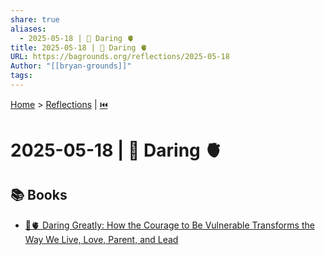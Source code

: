 ```yaml
---
share: true
aliases:
  - 2025-05-18 | 🦁 Daring 🫀
title: 2025-05-18 | 🦁 Daring 🫀
URL: https://bagrounds.org/reflections/2025-05-18
Author: "[[bryan-grounds]]"
tags: 
---
```

[Home](../index.md) > [Reflections](./index.md) | [⏮️](./2025-05-17.md)  
# 2025-05-18 | 🦁 Daring 🫀  
## 📚 Books  
- [🦁🫀 Daring Greatly: How the Courage to Be Vulnerable Transforms the Way We Live, Love, Parent, and Lead](../books/daring-greatly-how-the-courage-to-be-vulnerable-transforms-the-way-we-live-love-parent-and-lead.md)